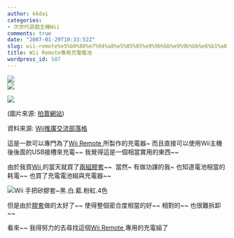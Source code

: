 ```yaml
---
author: kkdai
categories:
- 次世代遊戲主機Wii
comments: true
date: "2007-01-29T10:33:52Z"
slug: wii-remote%e5%b0%88%e7%94%a8%e5%85%85%e9%9b%bb%e9%9b%bb%e6%b1%a0
title: Wii Remote專用充電電池
wordpress_id: 587
---
```


![](http://image.rakuten.co.jp/idea4living/cabinet/item/wiibp02.jpg)  
![](http://image.rakuten.co.jp/idea4living/cabinet/item/wiibp03.jpg)

![](http://image.rakuten.co.jp/idea4living/cabinet/item/wiibp04.jpg)

(圖片來源: [拍賣網站](http://item.rakuten.co.jp/idea4living/wirbtp/))  
  
資料來源: [Wii推廣交流部落格](http://blog.wiiholic.com/archives/492)

這是一款可以專門為了[Wii Remote ](http://zh.wikipedia.org/w/index.php?title=Wii&variant=zh-tw#Wii_.E9.81.99.E6.8E.A7.E5.99.A8)所製作的充電器~ 而且直接可以使用Wii主機後後面的USB接槽來充電~~ 我覺得這是一個相當實用的東西~~ 

由於我買[Wii ](http://zh.wikipedia.org/w/index.php?title=Wii&variant=zh-tw#Wii)的當天就買了[兩組膠套](http://texas.net.tw/shop/index.php?action=imgbig&id=60&zid=60&pid=4655&wsid=20070129003244)~~  當然~ 有做功課的我~ 也知道電池相當的耗電~~ 也買了充電電池組與充電器~~

![Wii 手把矽膠套~黑.白.藍.粉紅.4色](http://texas.net.tw/shop/photo/801690640879b.gif)

但是由於[膠套](http://texas.net.tw/shop/index.php?action=imgbig&id=60&zid=60&pid=4655&wsid=20070129003244)做的太好了~~ 使得整個密合度相當的好~~ 相對的~~ 也很難拆卸~~ 

看來~~ 我得努力的去尋找這個[Wii Remote ](http://zh.wikipedia.org/w/index.php?title=Wii&variant=zh-tw#Wii_.E9.81.99.E6.8E.A7.E5.99.A8)專用的充電組了
